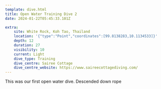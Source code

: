 ```yaml
---
template: dive.html
title: Open Water Training Dive 2
date: 2024-01-22T05:45:33.101Z

extra:
    site: White Rock, Koh Tao, Thailand
    location: '{"type":"Point","coordinates":[99.8138283,10.1134533]}'
    depth: 12
    duration: 27
    visibility: 10
    current: Light
    dive_type: Training
    dive_centre: Sairee Cottage
    dive_centre_website: https://www.saireecottagediving.com/
---
```

This was our first open water dive. Descended down rope